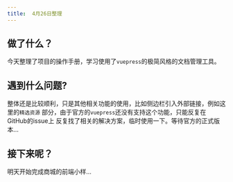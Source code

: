 ```yaml
---
title:  4月26日整理
---
```


 ## 做了什么？
 
 今天整理了项目的操作手册，学习使用了`vuepress`的极简风格的文档管理工具。
 
 ## 遇到什么问题?
 
 整体还是比较顺利，只是其他相关功能的使用，比如侧边栏引入外部链接，例如这里的`精选资源` 部分，由于官方的`vuepress`还没有支持这个功能，只能反复在GitHub的issue上
 反复找了相关的解决方案，临时使用一下。等待官方的正式版本...
 
 ## 接下来呢？
 
 明天开始完成商城的前端小样...
